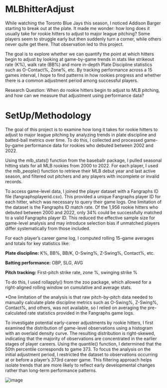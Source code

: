 # MLBhitterAdjust

While watching the Toronto Blue Jays this season, I noticed Addison Barger starting to break out at the plate. It made me wonder: how long does it usually take for rookie hitters to adjust to major league pitching? Some players seem to struggle early but then suddenly turn a corner, while others never quite get there. That observation led to this project.

The goal is to explore whether we can quantify the point at which hitters begin to adjust by looking at game-by-game trends in stats like strikeout rate (K%), walk rate (BB%) and more in-depth Plate Discipline statistics such as O-Contact%, Zone%, etc. By tracking performance across a 15 games interval, I hope to find patterns in how rookies progress and whether there is a common adjustment period among successful players.

Research Question: When do rookie hitters begin to adjust to MLB pitching, and how can we measure that adjustment using performance data?

# SetUp/Methodology
The goal of this project is to examine how long it takes for rookie hitters to adjust to major league pitching by analyzing trends in plate discipline and batted-ball metrics over time. To do this, I collected and processed game-by-game performance data for rookies who debuted between 2002 and 2022.

Using the mlb_stats() function from the baseballr package, I pulled seasonal hitting stats for all MLB rookies from 2000 to 2022. For each player, I used the mlb_people() function to retrieve their MLB debut year and last active season, and filtered out pitchers and any players with incomplete or invalid records.

To access game-level data, I joined the player dataset with a Fangraphs ID file (fangraphsplayerid.csv). This provided a unique Fangraphs player ID for each hitter, which was necessary to query their game logs. One limitation of the dataset is the Fangraphs ID match rate. Of the 1,956 rookie hitters who debuted between 2000 and 2022, only 34% could be successfully matched to a valid Fangraphs player ID. This reduced the effective sample size for game-level analysis and may introduce selection bias if unmatched players differ systematically from those included.

For each player’s career game log, I computed rolling 15-game averages and totals for key statistics like:

**Plate discipline:** K%, BB%, BB/K, O-Swing%, Z-Swing%, Contact%, etc.

**Batting performance:** OBP, SLG, AVG

**Pitch tracking:** First-pitch strike rate, zone %, swinging strike %

To do this, I used rollapply() from the zoo package, which allowed for a right-aligned rolling window on cumulative and average stats. 

*One limitation of the analysis is that raw pitch-by-pitch data needed to manually calculate plate discipline metrics such as O-Swing%, Z-Swing%, Contact%, and others, was not available, so I relied on averaging the pre-calculated rate statistics provided in the Fangraphs game logs.

To investigate potential early-career adjustments by rookie hitters, I first examined the distribution of game-level observations using a histogram with an overlaid density curve. The resulting distribution is right-skewed, indicating that the majority of observations are concentrated in the earlier stages of player careers. Using the quantile() function, I determined that the 50th percentile corresponds to game 373. To focus the analysis on the initial adjustment period, I restricted the dataset to observations occurring at or before a player’s 373rd career game. This filtering approach helps isolate trends that are more likely to reflect early developmental changes rather than long-term performance patterns.

![image](https://github.com/user-attachments/assets/ce77f998-607a-4c4c-bfe7-23480fc76b14)



